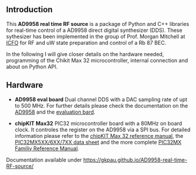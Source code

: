 ## Introduction
This **AD9958 real time RF source** is a package of Python and C++ libraries for real-time control of a  AD9958 direct digital synthesizer  (DDS). These sythesizer has been implemented in the group of Prof. Morgan Mitchell at [ICFO](www.ICFO.eu) for RF and uW state preparation and control of a Rb 87 BEC.

In the following I will give closer details on the hardware needed, programming of the Chikit Max 32 microcontroller, internal connection and about on Python API.

## Hardware
* **AD9958 eval board** Dual channel DDS with a DAC sampling rate of upt to 500 MHz. For further details please check the documentation on the [AD9958](https://www.analog.com/en/products/ad9958.html) and the [evaluation bard](https://www.analog.com/en/design-center/evaluation-hardware-and-software/evaluation-boards-kits/eval-ad9958.html).

* **chipKIT Max32** PIC32 microcontroller board with a 80MHz on board clock. It controles the register on the AD9958 via a SPI bus. For detailed information please refer to the [chipKIT Max 32 reference manual](https://reference.digilentinc.com/chipkit_max32/refmanual),  the [PIC32MX5XX/6XX/7XX data sheet](http://ww1.microchip.com/downloads/en/DeviceDoc/60001156J.pdf) and the more complete [PIC32MX Familiy Reference Manual](http://hades.mech.northwestern.edu/images/2/21/61132B_PIC32ReferenceManual.pdf).







Documentation available under https://gkpau.github.io/AD9958-real-time-RF-source/


